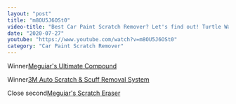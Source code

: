 ```yaml
---
layout: "post"
title: "m8OU5J6OSt0"
video-title: "Best Car Paint Scratch Remover? Let's find out! Turtle Wax, Meguiar's, 3M, Nu Finish, Carfidant"
date: "2020-07-27"
youtube: "https://www.youtube.com/watch?v=m8OU5J6OSt0"
category: "Car Paint Scratch Remover"
---
```

<div class="space-y-1"><p><span class="inline-flex items-center justify-center px-2 py-1 mr-2 text-sm font-semibold leading-none text-red-50 bg-red-600 rounded-full">Winner</span><a class="text-gray-900 hover:text-red-600 border-b-2 border-gray-200 hover:border-red-600 hover: hover:no-underline" target="_blank" href="https://amzn.to/3j8KUp5">Meguiar's Ultimate Compound</a><br></p><p><span class="inline-flex items-center justify-center px-2 py-1 mr-2 text-sm font-semibold leading-none text-red-50 bg-red-600 rounded-full">Winner</span><a class="text-gray-900 hover:text-red-600 border-b-2 border-gray-200 hover:border-red-600 hover: hover:no-underline" target="_blank" href="https://amzn.to/325FAM9">3M Auto Scratch & Scuff Removal System</a><br></p><p><span class="inline-flex items-center justify-center px-2 py-1 mr-2 text-sm font-semibold leading-none bg-white hover:bg-gray-100 text-gray-400 border border-gray-200 rounded-full">Close second</span><a class="text-gray-900 hover:text-red-600 border-b-2 border-gray-200 hover:border-red-600 hover: hover:no-underline" target="_blank" href="https://amzn.to/322JLIy">Meguiar's Scratch Eraser</a><br></p></div>
